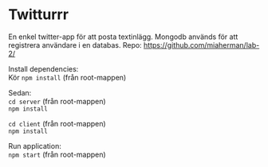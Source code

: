 # Twitturrr

En enkel twitter-app för att posta textinlägg. Mongodb används för att registrera användare i en databas. 
Repo: https://github.com/miaherman/lab-2/

Install dependencies:\
Kör `npm install` (från root-mappen)

Sedan:\
`cd server` (från root-mappen)\
`npm install`

`cd client` (från root-mappen)\
`npm install`


Run application:\
`npm start` (från root-mappen)
